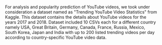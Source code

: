 For analysis and popularity prediction of YouTube videos, we took under consideration a dataset named as "Trending YouTube Video Statistics" from Kaggle. This dataset contains the details about YouTube videos for the years 2017 and 2018. Dataset included 10 CSVs each for a different country namely USA, Great Britain, Germany, Canada, France, Russia, Mexico, South Korea, Japan and India with up to 200 listed trending videos per day according to country-specific YouTube video data.
